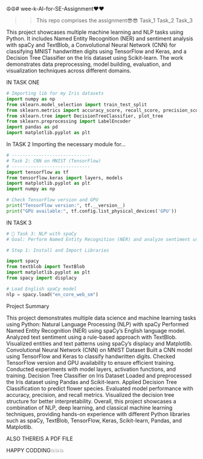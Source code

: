 ☮☮# wee-k-AI-for-SE-Assignment❤❤
>>This repo comprises the assignment😎😎
  Task_1
  Task_2
  Task_3

This project showcases multiple machine learning and NLP tasks using Python. It includes Named Entity Recognition (NER) and sentiment analysis with spaCy and TextBlob, a Convolutional Neural Network (CNN) for classifying MNIST handwritten digits using TensorFlow and Keras, and a Decision Tree Classifier on the Iris dataset using Scikit-learn. The work demonstrates data preprocessing, model building, evaluation, and visualization techniques across different domains.
 
 
 IN TASK ONE 

```python
# Importing lib for my Iris datasets
import numpy as np
from sklearn.model_selection import train_test_split
from sklearn.metrics import accuracy_score, recall_score, precision_score
from sklearn.tree import DecisionTreeClassifier, plot_tree
from sklearn.preprocessing import LabelEncoder
import pandas as pd
import matplotlib.pyplot as plt
```
In TASK 2
Importing the necessary module for...
```python
# -----------------------------
# Task 2: CNN on MNIST (TensorFlow)
# -----------------------------
import tensorflow as tf
from tensorflow.keras import layers, models
import matplotlib.pyplot as plt
import numpy as np

# Check TensorFlow version and GPU
print("TensorFlow version:", tf.__version__)
print("GPU available:", tf.config.list_physical_devices('GPU'))

```
IN TASK 3

```PYTHON
# 📘 Task 3: NLP with spaCy
# Goal: Perform Named Entity Recognition (NER) and analyze sentiment using a rule-based approach.

# Step 1: Install and Import Libraries

import spacy
from textblob import TextBlob
import matplotlib.pyplot as plt
from spacy import displacy

# Load English spaCy model
nlp = spacy.load("en_core_web_sm")
```

Project Summary

This project demonstrates multiple data science and machine learning tasks using Python:
Natural Language Processing (NLP) with spaCy
Performed Named Entity Recognition (NER) using spaCy’s English language model.
Analyzed text sentiment using a rule-based approach with TextBlob.
Visualized entities and text patterns using spaCy’s displacy and Matplotlib.
Convolutional Neural Network (CNN) on MNIST Dataset
Built a CNN model using TensorFlow and Keras to classify handwritten digits.
Checked TensorFlow version and GPU availability to ensure efficient training.
Conducted experiments with model layers, activation functions, and training.
Decision Tree Classifier on Iris Dataset
Loaded and preprocessed the Iris dataset using Pandas and Scikit-learn.
Applied Decision Tree Classification to predict flower species.
Evaluated model performance with accuracy, precision, and recall metrics.
Visualized the decision tree structure for better interpretability.
Overall, this project showcases a combination of NLP, deep learning, and classical machine learning techniques, providing hands-on experience with different Python libraries such as spaCy, TextBlob, TensorFlow, Keras, Scikit-learn, Pandas, and Matplotlib.

ALSO THEREIS A PDF FILE

HAPPY CODDING💥💥💥





